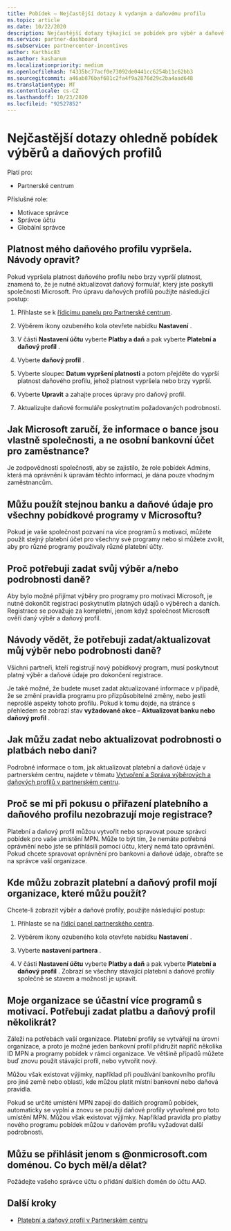 ```yaml
---
title: Pobídek – Nejčastější dotazy k vydaným a daňovému profilu
ms.topic: article
ms.date: 10/22/2020
description: Nejčastější dotazy týkající se pobídek pro výběr a daňové profily Otázky zahrnují, proč nemůžete zobrazit váš výběr a daňové profily a co dělat.
ms.service: partner-dashboard
ms.subservice: partnercenter-incentives
author: Karthic83
ms.author: kashanum
ms.localizationpriority: medium
ms.openlocfilehash: f4335bc77acf0e73092de0441cc6254b11c62bb3
ms.sourcegitcommit: a46ab876baf681c2fa4f9a2876d29c2ba4aad648
ms.translationtype: MT
ms.contentlocale: cs-CZ
ms.lasthandoff: 10/23/2020
ms.locfileid: "92527852"
---
```

# <a name="frequently-asked-questions-regarding-incentives-payout-and-tax-profiles"></a>Nejčastější dotazy ohledně pobídek výběrů a daňových profilů

Platí pro:

- Partnerské centrum

Příslušné role:

- Motivace správce
- Správce účtu
- Globální správce

## <a name="my-tax-profile-has-expired-how-do-i-fix-this"></a>Platnost mého daňového profilu vypršela. Návody opravit?

Pokud vypršela platnost daňového profilu nebo brzy vyprší platnost, znamená to, že je nutné aktualizovat daňový formulář, který jste poskytli společnosti Microsoft. Pro úpravu daňových profilů použijte následující postup:

1. Přihlaste se k [řídicímu panelu pro Partnerské centrum](https://partner.microsoft.com/dashboard/).

2. Výběrem ikony ozubeného kola otevřete nabídku **Nastavení** .

3. V části **Nastavení účtu** vyberte **Platby a daň** a pak vyberte **Platební a daňový profil** .

4. Vyberte **daňový profil** .

5. Vyberte sloupec **Datum vypršení platnosti** a potom přejděte do vyprší platnost daňového profilu, jehož platnost vypršela nebo brzy vyprší.

6. Vyberte **Upravit** a zahajte proces úpravy pro daňový profil.

7. Aktualizujte daňové formuláře poskytnutím požadovaných podrobností.

## <a name="how-does-microsoft-ensure-that-the-bank-information-is-indeed-that-of-the-company-and-not-a-personal-bank-account-for-an-employee"></a>Jak Microsoft zaručí, že informace o bance jsou vlastně společnosti, a ne osobní bankovní účet pro zaměstnance?

Je zodpovědností společnosti, aby se zajistilo, že role pobídek Admins, která má oprávnění k úpravám těchto informací, je dána pouze vhodným zaměstnancům.

## <a name="can-i-use-the-same-bank-and-tax-details-for-all-incentive-programs-at-microsoft"></a>Můžu použít stejnou banku a daňové údaje pro všechny pobídkové programy v Microsoftu?

Pokud je vaše společnost pozvaní na více programů s motivací, můžete použít stejný platební účet pro všechny své programy nebo si můžete zvolit, aby pro různé programy používaly různé platební účty.

## <a name="why-do-i-need-to-provide-my-payout-andor-tax-details"></a>Proč potřebuji zadat svůj výběr a/nebo podrobnosti daně?

Aby bylo možné přijímat výběry pro programy pro motivaci Microsoft, je nutné dokončit registraci poskytnutím platných údajů o výběrech a daních. Registrace se považuje za kompletní, jenom když společnost Microsoft ověří daný výběr a daňový profil.

## <a name="how-do-i-know-that-i-need-to-provideupdate-my-payout-andor-tax-details"></a>Návody vědět, že potřebuji zadat/aktualizovat můj výběr nebo podrobnosti daně?

Všichni partneři, kteří registrují nový pobídkový program, musí poskytnout platný výběr a daňové údaje pro dokončení registrace.

Je také možné, že budete muset zadat aktualizované informace v případě, že se změní pravidla programu pro přizpůsobitelné změny, nebo jestli neprošlé aspekty tohoto profilu. Pokud k tomu dojde, na stránce s přehledem se zobrazí stav **vyžadované akce – Aktualizovat banku nebo daňový profil** .

## <a name="how-do-i-provide-update-my-payout-and-or-tax-details"></a>Jak můžu zadat nebo aktualizovat podrobnosti o platbách nebo dani?

Podrobné informace o tom, jak aktualizovat platební a daňové údaje v partnerském centru, najdete v tématu [Vytvoření a Správa výběrových a daňových profilů v partnerském centru](./incentives-create-and-manage-your-payout-and-tax-profiles.md).

## <a name="why-dont-i-see-my-enrollments-when-i-go-to-assign-my-payout-and-tax-profile"></a>Proč se mi při pokusu o přiřazení platebního a daňového profilu nezobrazují moje registrace?

Platební a daňový profil můžou vytvořit nebo spravovat pouze správci pobídek pro vaše umístění MPN. Může to být tím, že nemáte potřebná oprávnění nebo jste se přihlásili pomocí účtu, který nemá tato oprávnění. Pokud chcete spravovat oprávnění pro bankovní a daňové údaje, obraťte se na správce vaší organizace.

## <a name="where-can-i-see-the-payout-and-tax-profiles-for-my-organization-that-i-can-use"></a>Kde můžu zobrazit platební a daňový profil mojí organizace, které můžu použít?

Chcete-li zobrazit výběr a daňové profily, použijte následující postup:

1. Přihlaste se na [řídicí panel partnerského centra](https://partner.microsoft.com/dashboard).

2. Výběrem ikony ozubeného kola otevřete nabídku **Nastavení** .

3. Vyberte **nastavení partnera** .

4. V části **Nastavení účtu** vyberte **Platby a daň** a pak vyberte **Platební a daňový profil** . Zobrazí se všechny stávající platební a daňové profily společně se stavem a možností je upravit.

## <a name="my-organization-is-participating-in-multiple-incentive-programs-do-i-need-to-provide-my-payment-and-tax-profile-multiple-times"></a>Moje organizace se účastní více programů s motivací. Potřebuji zadat platbu a daňový profil několikrát?

Záleží na potřebách vaší organizace. Platební profily se vytvářejí na úrovni organizace, a proto je možné jeden bankovní profil přidružit napříč několika ID MPN a programy pobídek v rámci organizace. Ve většině případů můžete buď znovu použít stávající profil, nebo vytvořit nový.

Můžou však existovat výjimky, například při používání bankovního profilu pro jiné země nebo oblasti, kde můžou platit místní bankovní nebo daňová pravidla.

Pokud se určité umístění MPN zapojí do dalších programů pobídek, automaticky se vyplní a znovu se použijí daňové profily vytvořené pro toto umístění MPN. Můžou však existovat výjimky. Například pravidla pro platby nového programu pobídek můžou v daňovém profilu vyžadovat další podrobnosti.  

## <a name="im-only-able-to-sign-in-with-my-onmicrosoftcom-domain-what-should-i-do"></a>Můžu se přihlásit jenom s @onmicrosoft.com doménou. Co bych měl/a dělat?

Požádejte vašeho správce účtu o přidání dalších domén do účtu AAD.

## <a name="next-steps"></a>Další kroky

- [Platební a daňový profil v Partnerském centru](incentives-create-and-manage-your-payout-and-tax-profiles.md)